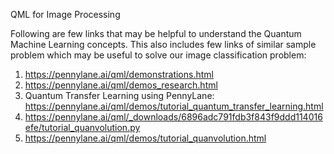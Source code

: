 QML for Image Processing

Following are few links that may be helpful to understand the Quantum Machine Learning concepts. This also includes few links of similar sample problem which may be useful to solve our image classification problem:

1. https://pennylane.ai/qml/demonstrations.html
2. https://pennylane.ai/qml/demos_research.html
3. Quantum Transfer Learning using PennyLane: https://pennylane.ai/qml/demos/tutorial_quantum_transfer_learning.html
4. https://pennylane.ai/qml/_downloads/6896adc791fdb3f843f9ddd114016efe/tutorial_quanvolution.py
5. https://pennylane.ai/qml/demos/tutorial_quanvolution.html
